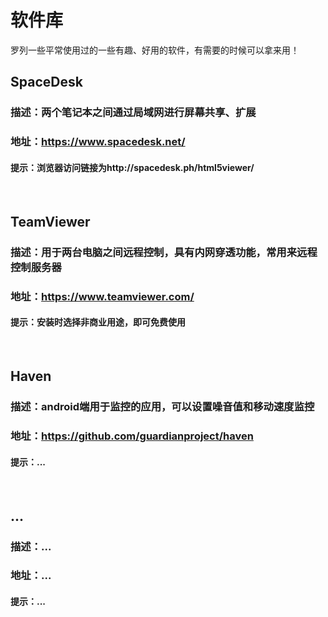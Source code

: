 # 软件库
罗列一些平常使用过的一些有趣、好用的软件，有需要的时候可以拿来用！

## SpaceDesk
### 描述：两个笔记本之间通过局域网进行屏幕共享、扩展
### 地址：https://www.spacedesk.net/
#### 提示：浏览器访问链接为http://spacedesk.ph/html5viewer/
</br> 

## TeamViewer
### 描述：用于两台电脑之间远程控制，具有内网穿透功能，常用来远程控制服务器
### 地址：https://www.teamviewer.com/
#### 提示：安装时选择非商业用途，即可免费使用
</br> 

## Haven
### 描述：android端用于监控的应用，可以设置噪音值和移动速度监控
### 地址：https://github.com/guardianproject/haven
#### 提示：...
</br> 

## ...
### 描述：...
### 地址：...
#### 提示：...
